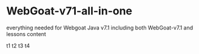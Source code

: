# WebGoat-v71-all-in-one
everything needed for Webgoat Java v7.1 including both WebGoat-v7.1 and lessons content

t1
t2
t3
t4
